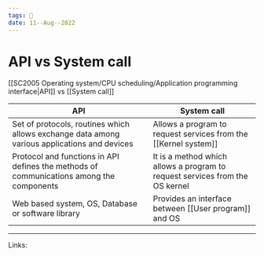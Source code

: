 ```yaml
---
tags: 🌱
date: 11--Aug--2022
---
```


# API vs System call

[[SC2005 Operating system/CPU scheduling/Application programming interface|API]] vs [[System call]]

| API                                                                                          | System call                                                                  |
| -------------------------------------------------------------------------------------------- | ---------------------------------------------------------------------------- |
| Set of protocols, routines which allows exchange data among various applications and devices | Allows a program to request services from the [[Kernel system]]              | 
| Protocol and functions in API defines the methods of communications among the components     | It is a method which allows a program to request services from the OS kernel |
| Web based system, OS, Database or software library                                           | Provides an interface between [[User program]] and OS                        |

---
Links: 